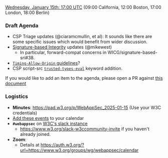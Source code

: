 [Wednesday, January 15th: 17:00 UTC](https://www.timeanddate.com/worldclock/fixedtime.html?iso=20250115T1700) (09:00 California, 12:00 Boston, 17:00 London, 18:00 Berlin)

### Draft Agenda

*   CSP Triage updates (@ciaramcmullin, et al): It sounds like there are some specific issues which would benefit from wider discussion.
*   [Signature-based Integrity](https://wicg.github.io/signature-based-sri/) updates (@mikewest)
    *   In particular, forward-compat concerns in WICG/signature-based-sri#38.  
*   [`Timing-Allow-Origin` guidelines](https://github.com/w3c/webappsec/issues/664)?
*   CSP script-src [`trusted-types-eval`](https://github.com/w3c/webappsec-csp/pull/665) keyword addition.

If you would like to add an item to the agenda, please open a PR against [this document](https://github.com/w3c/webappsec/new/main/meetings/2025/2025-01-15-agenda.md)

### Logistics

*   **Minutes**: <https://pad.w3.org/p/WebAppSec_2025-01-15> (Use your W3C credentials)
*   [Add these events](https://www.w3.org/groups/wg/webappsec/calendar#export) to your calendar
*   **`#webappsec`** on [W3C's slack instance](https://w3ccommunity.slack.com/)
    * <https://www.w3.org/slack-w3ccommunity-invite> if you haven't already joined.
*   **Zoom**:
    * Details at <https://auth.w3.org/?url=https://www.w3.org/groups/wg/webappsec/calendar>
